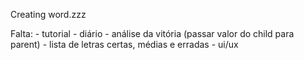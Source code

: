 Creating word.zzz

Falta:
    - tutorial
    - diário
    - análise da vitória (passar valor do child para parent)
    - lista de letras certas, médias e erradas
    - ui/ux